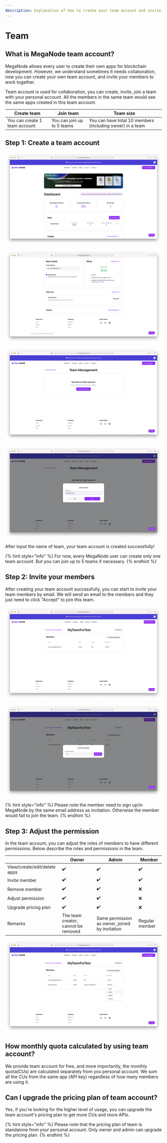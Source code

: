```yaml
---
description: Explanation of how to create your team account and invite members.
---
```


# Team

## What is MegaNode team account?

MegaNode allows every user to create their own apps for blockchain development. However, we understand sometimes it needs collaboration, now you can create your own team account, and invite your members to work together.

Team account is used for collaboration, you can create, invite, join a team with your personal account. All the members in the same team would see the same apps created in this team account.

| Create team                   | Join team                  | Team size                                                 |
| ----------------------------- | -------------------------- | --------------------------------------------------------- |
| You can create 1 team account | You can join up to 5 teams | You can have total 10 members (including owner) in a team |



## Step 1: Create a team account

![Login MegaNode, and click ""Account" on the top menu](<../.gitbook/assets/Screen Shot 2022-05-23 at 15.22.58.png>)

![Click "Team Management" in Account page](<../.gitbook/assets/Screen Shot 2022-05-23 at 15.23.03.png>)

![Click "Create a Team Now"](<../.gitbook/assets/Screen Shot 2022-05-23 at 15.23.08.png>)

![Input the name of team](<../.gitbook/assets/Screen Shot 2022-05-23 at 15.23.32.png>)

&#x20;After input the name of team, your team account is created successfully!

{% hint style="info" %}
For now, every MegaNode user can create only one team account. But you can join up to 5 teams if necessary.
{% endhint %}



## Step 2: Invite your members

After creating your team account successfully, you can start to invite your team members by email. We will send an email to the members and they just need to click "Accept" to join this team.

![Click "Invite New Member" in a team](<../.gitbook/assets/Screen Shot 2022-05-23 at 15.23.46.png>)

![Input an email to invite new member](<../.gitbook/assets/Screen Shot 2022-05-23 at 15.23.50.png>)

{% hint style="info" %}
Please note the member need to sign up/in MegaNode by the same email address as invitation. Otherwise the member would fail to join the team.
{% endhint %}



## Step 3: Adjust the permission

In the team account, you can adjust the roles of members to have different permissions. Below describe the roles and permissions in the team.

|                              | Owner                               | Admin                                          | Member         |
| ---------------------------- | ----------------------------------- | ---------------------------------------------- | -------------- |
| View/create/edit/delete apps | ✔️                                  | ️️✔️                                           | ✔️             |
| Invite member                | ️✔️                                 | ✔️                                             | ✔️             |
| Remove member                | ✔️                                  | ✔️                                             | ❌              |
| Adjust permission            | ✔️                                  | ✔️                                             | ❌              |
| Upgrade pricing plan         | ✔️                                  | ✔️                                             | ❌              |
| Remarks                      | The team creator, cannot be removed | Same permission as owner, joined by invitation | Regular member |

![Adjust permission from the drop-down menu](<../.gitbook/assets/Screen Shot 2022-05-23 at 17.47.35.png>)

## How monthly quota calculated by using team account?

We provide team account for free, and more importantly, the monthly quota(CUs) are calculated separately from you personal account. We sum all the CUs from the same app (API key) regardless of how many members are using it.



## Can I upgrade the pricing plan of team account?

Yes, if you're looking for the higher level of usage, you can upgrade the team account's pricing plan to get more CUs and more APIs.

{% hint style="info" %}
Please note that the pricing plan of team is standalone from your personal account. Only owner and admin can upgrade the pricing plan.
{% endhint %}

